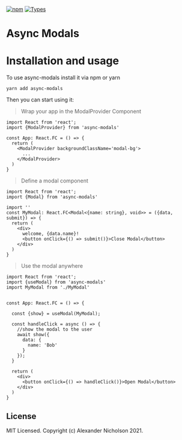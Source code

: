 [![npm](https://img.shields.io/npm/v/async-modals)](https://www.npmjs.com/package/async-modals)
[![Types](https://img.shields.io/npm/types/async-modals.svg)](https://www.npmjs.com/package/async-modals)
# Async Modals

# Installation and usage

To use async-modals install it via npm or yarn
```
yarn add async-modals
```

Then you can start using it:

> Wrap your app in the ModalProvider Component
```tsx
import React from 'react';
import {ModalProvider} from 'async-modals'

const App: React.FC = () => {
  return (
    <ModalProvider backgroundClassName='modal-bg'>
      ...
    </ModalProvider>
  )
}
```

> Define a modal component
```tsx
import React from 'react';
import {Modal} from 'async-modals'

import ''
const MyModal: React.FC<Modal<{name: string}, void>> = ({data, submit}) => {
  return (
    <div>
      welcome, {data.name}!
      <button onClick={() => submit()}>Close Modal</button>
    </div>
  )
}
```

> Use the modal anywhere
```tsx
import React from 'react';
import {useModal} from 'async-modals'
import MyModal from './MyModal'


const App: React.FC = () => {

  const {show} = useModal(MyModal);

  const handleClick = async () => {
    //show the modal to the user
    await show({
      data: {
        name: 'Bob'
      }
    });
  }

  return (
    <div>
      <button onClick={() => handleClick()}>Open Modal</button>
    </div>
  )
}
```

## License

MIT Licensed. Copyright (c) Alexander Nicholson 2021.
